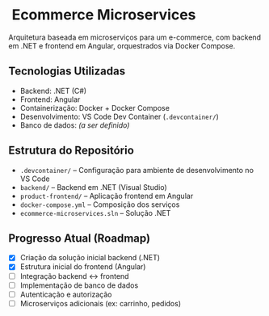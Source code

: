 # ​ Ecommerce Microservices

Arquitetura baseada em microserviços para um e-commerce, com backend em .NET e frontend em Angular, orquestrados via Docker Compose.

##  Tecnologias Utilizadas

- Backend: .NET (C#)
- Frontend: Angular
- Containerização: Docker + Docker Compose
- Desenvolvimento: VS Code Dev Container (`.devcontainer/`)
- Banco de dados: *(a ser definido)*

##  Estrutura do Repositório

- `.devcontainer/` – Configuração para ambiente de desenvolvimento no VS Code
- `backend/` – Backend em .NET (Visual Studio)
- `product-frontend/` – Aplicação frontend em Angular
- `docker-compose.yml` – Composição dos serviços
- `ecommerce-microservices.sln` – Solução .NET

##  Progresso Atual (Roadmap)

- [x] Criação da solução inicial backend (.NET)
- [x] Estrutura inicial do frontend (Angular)
- [ ] Integração backend ↔ frontend
- [ ] Implementação de banco de dados
- [ ] Autenticação e autorização
- [ ] Microserviços adicionais (ex: carrinho, pedidos)
